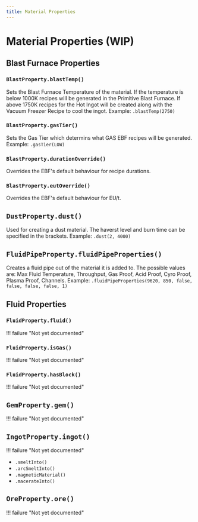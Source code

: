 ```yaml
---
title: Material Properties
---
```



# Material Properties (WIP)

## Blast Furnace Properties

### `BlastProperty.blastTemp()`
Sets the Blast Furnace Temperature of the material. If the temperature is below 1000K recipes will be generated in the Primitive Blast Furnace. If above 1750K recipes for the Hot Ingot will be created along with the Vacuum Freezer Recipe to cool the ingot. Example: `.blastTemp(2750)`

### `BlastProperty.gasTier()`
Sets the Gas Tier which determins what GAS EBF recipes will be generated. Example: `.gasTier(LOW)`

### `BlastProperty.durationOverride()`
Overrides the EBF's default behaviour for recipe durations.

### `BlastProperty.eutOverride()`
Overrides the EBF's default behaviour for EU/t.


## `DustProperty.dust()`
Used for creating a dust material. The haverst level and burn time can be specified in the brackets. Example: `.dust(2, 4000)`


## `FluidPipeProperty.fluidPipeProperties()`
Creates a fluid pipe out of the material it is added to. The possible values are: Max Fluid Temperature, Throughput, Gas Proof, Acid Proof, Cyro Proof, Plasma Proof,
 Channels. Example: `.fluidPipeProperties(9620, 850, false, false, false, false, 1)`


## Fluid Properties

### `FluidProperty.fluid()`
!!! failure "Not yet documented"

### `FluidProperty.isGas()`
!!! failure "Not yet documented"

### `FluidProperty.hasBlock()`
!!! failure "Not yet documented"


## `GemProperty.gem()`
!!! failure "Not yet documented"


## `IngotProperty.ingot()`
!!! failure "Not yet documented"

- `.smeltInto()`
- `.arcSmeltInto()`
- `.magneticMaterial()`
- `.macerateInto()`


## `OreProperty.ore()`
!!! failure "Not yet documented"